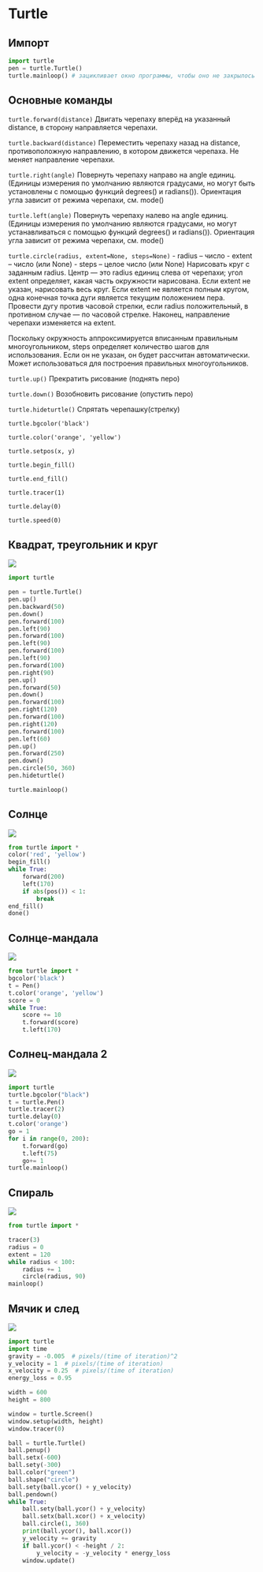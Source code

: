 # Turtle

## Импорт

```python
import turtle
pen = turtle.Turtle()
turtle.mainloop() # зацикливает окно программы, чтобы оно не закрылось
```

## Основные команды

`turtle.forward(distance)`
Двигать черепаху вперёд на указанный distance, в сторону направляется черепахи.

`turtle.backward(distance)`
Переместить черепаху назад на distance, противоположную направлению, в котором движется черепаха. Не меняет направление черепахи.

`turtle.right(angle)`
Повернуть черепаху направо на angle единиц. (Единицы измерения по умолчанию являются градусами, но могут быть установлены с помощью функций degrees() и radians()). Ориентация угла зависит от режима черепахи, см. mode()

`turtle.left(angle)`
Повернуть черепаху налево на angle единиц. (Единицы измерения по умолчанию являются градусами, но могут устанавливаться с помощью функций degrees() и radians()). Ориентация угла зависит от режима черепахи, см. mode()

`turtle.circle(radius, extent=None, steps=None)`
    - radius – число
    - extent – число (или None)
    - steps – целое число (или None)
Нарисовать круг с заданным radius. Центр — это radius единиц слева от черепахи; угол extent определяет, какая часть окружности нарисована. Если extent не указан, нарисовать весь круг. Если extent не является полным кругом, одна конечная точка дуги является текущим положением пера. Провести дугу против часовой стрелки, если radius положительный, в противном случае — по часовой стрелке. Наконец, направление черепахи изменяется на extent.

Поскольку окружность аппроксимируется вписанным правильным многоугольником, steps определяет количество шагов для использования. Если он не указан, он будет рассчитан автоматически. Может использоваться для построения правильных многоугольников.

`turtle.up()`
Прекратить рисование (поднять перо)

`turtle.down()` 
Возобновить рисование (опустить перо)

`turtle.hideturtle()`
Спрятать черепашку(стрелку)

`turtle.bgcolor('black')`

`turtle.color('orange', 'yellow')`

`turtle.setpos(x, y)`

`turtle.begin_fill()`

`turtle.end_fill()`

`turtle.tracer(1)`

`turtle.delay(0)`

`turtle.speed(0)`

## Квадрат, треугольник и круг

![](../images/turtle/3figures.png)

```python
import turtle

pen = turtle.Turtle()
pen.up()
pen.backward(50)
pen.down()
pen.forward(100)
pen.left(90)
pen.forward(100)
pen.left(90)
pen.forward(100)
pen.left(90)
pen.forward(100)
pen.right(90)
pen.up()
pen.forward(50)
pen.down()
pen.forward(100)
pen.right(120)
pen.forward(100)
pen.right(120)
pen.forward(100)
pen.left(60)
pen.up()
pen.forward(250)
pen.down()
pen.circle(50, 360)
pen.hideturtle()

turtle.mainloop()
```

## Солнце
![](../images/turtle/sun.png)

```python
from turtle import *
color('red', 'yellow')
begin_fill()
while True:
    forward(200)
    left(170)
    if abs(pos()) < 1:
        break
end_fill()
done()
```

## Солнце-мандала
![](../images/turtle/sun-mandala.png)

```python
from turtle import *
bgcolor('black')
t = Pen()
t.color('orange', 'yellow')
score = 0
while True:
    score += 10
    t.forward(score)
    t.left(170)
```

## Солнец-мандала 2
![](../images/turtle/sun-mandala2.png)
```python
import turtle
turtle.bgcolor("black")
t = turtle.Pen()
turtle.tracer(2)
turtle.delay(0)
t.color('orange')
go = 1
for i in range(0, 200):
    t.forward(go)
    t.left(75)
    go+= 1
turtle.mainloop()
```

## Спираль
![](../images/turtle/spiral.png)
```python
from turtle import *

tracer(3)
radius = 0
extent = 120
while radius < 100:
    radius += 1
    circle(radius, 90)
mainloop()
```

## Мячик и след

![](../images/turtle/ball-line.png)

```python
import turtle
import time
gravity = -0.005  # pixels/(time of iteration)^2
y_velocity = 1  # pixels/(time of iteration)
x_velocity = 0.25  # pixels/(time of iteration)
energy_loss = 0.95

width = 600
height = 800

window = turtle.Screen()
window.setup(width, height)
window.tracer(0)

ball = turtle.Turtle()
ball.penup()
ball.setx(-600)
ball.sety(-300)
ball.color("green")
ball.shape("circle")
ball.sety(ball.ycor() + y_velocity)
ball.pendown()
while True:
    ball.sety(ball.ycor() + y_velocity)
    ball.setx(ball.xcor() + x_velocity)
    ball.circle(1, 360)
    print(ball.ycor(), ball.xcor())
    y_velocity += gravity
    if ball.ycor() < -height / 2:
        y_velocity = -y_velocity * energy_loss
    window.update()

```